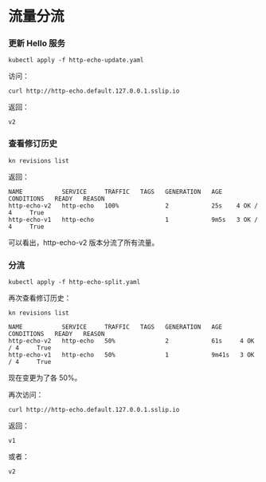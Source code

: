 # 流量分流

### 更新 Hello 服务
```shell
kubectl apply -f http-echo-update.yaml
```

访问：
```shell
curl http://http-echo.default.127.0.0.1.sslip.io
```

返回：
```shell
v2
```

### 查看修订历史

```shell
kn revisions list
```

返回：

```shell
NAME           SERVICE     TRAFFIC   TAGS   GENERATION   AGE    CONDITIONS   READY   REASON
http-echo-v2   http-echo   100%             2            25s    4 OK / 4     True    
http-echo-v1   http-echo                    1            9m5s   3 OK / 4     True   
```

可以看出，http-echo-v2 版本分流了所有流量。

### 分流

```shell
kubectl apply -f http-echo-split.yaml
```

再次查看修订历史：

```shell
kn revisions list
```

```shell
NAME           SERVICE     TRAFFIC   TAGS   GENERATION   AGE     CONDITIONS   READY   REASON
http-echo-v2   http-echo   50%              2            61s     4 OK / 4     True    
http-echo-v1   http-echo   50%              1            9m41s   3 OK / 4     True  
```

现在变更为了各 50%。

再次访问：
```shell
curl http://http-echo.default.127.0.0.1.sslip.io
```

返回：

```shell
v1
```

或者：

```shell
v2
```
